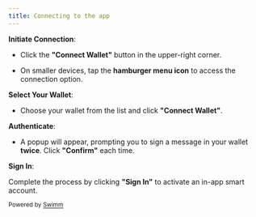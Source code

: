 ```yaml
---
title: Connecting to the app
---
```

**Initiate Connection**:

- Click the **"Connect Wallet"** button in the upper-right corner.

- On smaller devices, tap the **hamburger menu icon** to access the connection option.

**Select Your Wallet**:

- Choose your wallet from the list and click **"Connect Wallet"**.

**Authenticate**:

- A popup will appear, prompting you to sign a message in your wallet **twice**. Click **"Confirm"** each time.

**Sign In**:

Complete the process by clicking **"Sign In"** to activate an in-app smart account.

<SwmMeta version="3.0.0" repo-id="Z2l0aHViJTNBJTNBY3J0djMlM0ElM0FjcmVhdGl2ZXBsYXRmb3Jt" repo-name="crtv3"><sup>Powered by [Swimm](https://app.swimm.io/)</sup></SwmMeta>
